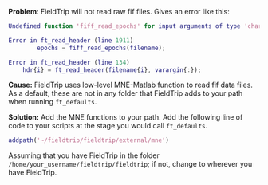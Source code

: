 **Problem**: FieldTrip will not read raw fif files. Gives an error like this:
````Matlab
Undefined function 'fiff_read_epochs' for input arguments of type 'char'.

Error in ft_read_header (line 1911)
        epochs = fiff_read_epochs(filename);

Error in ft_read_header (line 134)
    hdr{i} = ft_read_header(filename{i}, varargin{:});
````
**Cause:** FieldTrip uses low-level MNE-Matlab function to read fif data files. As a default, these are not in any folder that FieldTrip adds to your path when running `ft_defaults`.

**Solution:** Add the MNE functions to your path. Add the following line of code to your scripts at the stage you would call `ft_defaults`.
````Matlab
addpath('~/fieldtrip/fieldtrip/external/mne')
````
Assuming that you have FieldTrip in the folder `/home/your_username/fieldtrip/fieldtrip`; if not, change to wherever you have FieldTrip.